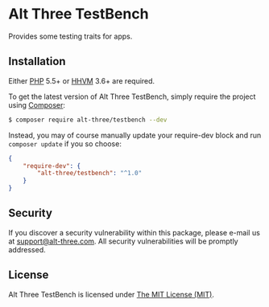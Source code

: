 # Alt Three TestBench

Provides some testing traits for apps.


## Installation

Either [PHP](https://php.net) 5.5+ or [HHVM](http://hhvm.com) 3.6+ are required.

To get the latest version of Alt Three TestBench, simply require the project using [Composer](https://getcomposer.org):

```bash
$ composer require alt-three/testbench --dev
```

Instead, you may of course manually update your require-dev block and run `composer update` if you so choose:

```json
{
    "require-dev": {
        "alt-three/testbench": "^1.0"
    }
}
```


## Security

If you discover a security vulnerability within this package, please e-mail us at support@alt-three.com. All security vulnerabilities will be promptly addressed.


## License

Alt Three TestBench is licensed under [The MIT License (MIT)](LICENSE).
